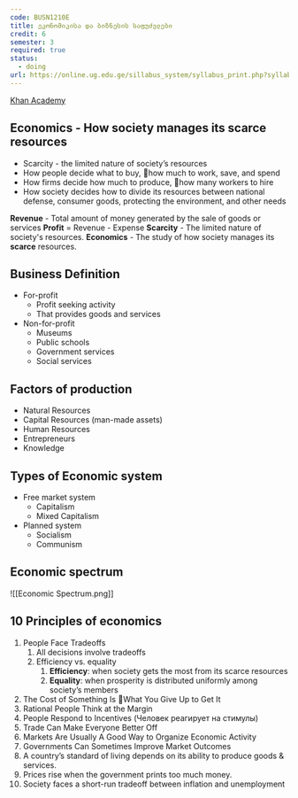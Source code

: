 ```yaml
---
code: BUSN1210E
title: ეკონომიკისა და ბიზნესის საფუძვლები
credit: 6
semester: 3
required: true
status:
  - doing
url: https://online.ug.edu.ge/sillabus_system/syllabus_print.php?syllabusID=6992
---
```

[Khan Academy](https://www.khanacademy.org/economics-finance-domain/ap-macroeconomics/basic-economics-concepts-macro/introduction-to-the-economic-way-of-thinking-macro/v/introduction-to-economics)
## Economics - How society manages its scarce resources
- Scarcity - the limited nature of society’s resources
- How people decide what to buy, how much to work, save, and spend
- How firms decide how much to produce, how many workers to hire
- How society decides how to divide its resources between national defense, consumer goods, protecting the environment, and other needs


**Revenue** - Total amount of money generated by the sale of goods or services 
**Profit** = Revenue - Expense
**Scarcity** - The limited nature of society's resources.
**Economics** - The study of how society manages its **scarce** resources.


## Business Definition
- For-profit
	- Profit seeking activity
	- That provides goods and services
- Non-for-profit 
	- Museums
	- Public schools
	- Government services
	- Social services

## Factors of production

- Natural Resources
- Capital Resources (man-made assets)
- Human Resources
- Entrepreneurs
- Knowledge

## Types of Economic system
- Free market system
	- Capitalism
	- Mixed Capitalism
- Planned system
	- Socialism
	- Communism

## Economic spectrum
![[Economic Spectrum.png]]

## 10 Principles of economics
1. People Face Tradeoffs
	1. All decisions involve tradeoffs
	2. Efficiency vs. equality 
		1. **Efficiency**:  when society gets the most from its scarce resources
		2. **Equality**:  when prosperity is distributed uniformly among society’s members
2. The Cost of Something Is What You Give Up to Get It
3. Rational People Think at the Margin
4. People Respond to Incentives (Человек реагирует на стимулы)
5. Trade Can Make Everyone Better Off
6. Markets Are Usually A Good Way to Organize Economic Activity
7. Governments Can Sometimes Improve Market Outcomes
8. A country’s standard of living depends on its ability to produce goods & services.  
9. Prices rise when the government prints too much money.
10. Society faces a short-run tradeoff between inflation and unemployment







